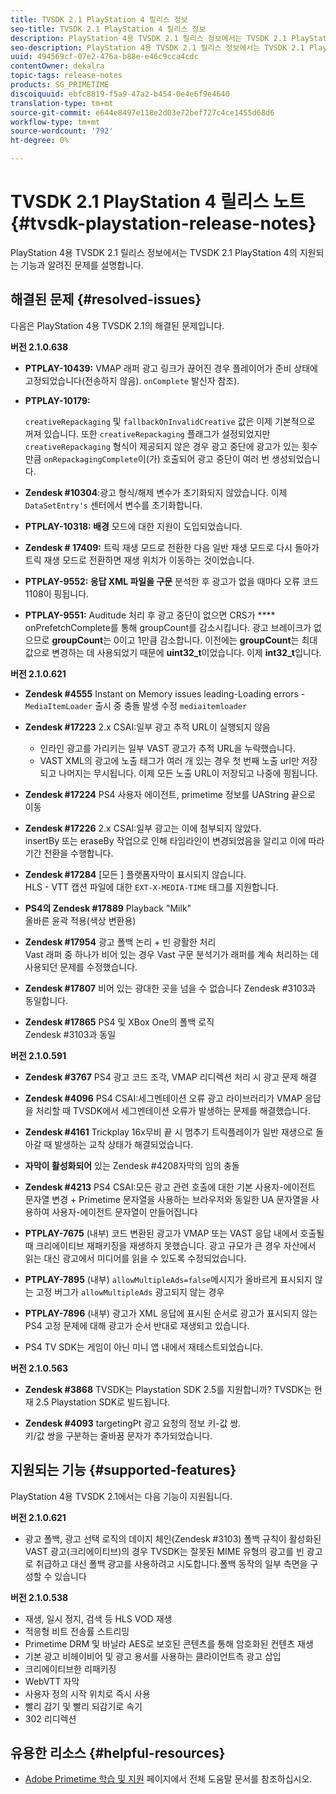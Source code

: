 ```yaml
---
title: TVSDK 2.1 PlayStation 4 릴리스 정보
seo-title: TVSDK 2.1 PlayStation 4 릴리스 정보
description: PlayStation 4용 TVSDK 2.1 릴리스 정보에서는 TVSDK 2.1 PlayStation 4의 지원되는 기능과 알려진 문제를 설명합니다.
seo-description: PlayStation 4용 TVSDK 2.1 릴리스 정보에서는 TVSDK 2.1 PlayStation 4의 지원되는 기능과 알려진 문제를 설명합니다.
uuid: 494569cf-07e2-476a-b88e-e46c9cca4cdc
contentOwner: dekalra
topic-tags: release-notes
products: SG_PRIMETIME
discoiquuid: ebfc8819-f5a9-47a2-b454-0e4e6f9e4640
translation-type: tm+mt
source-git-commit: e644e8497e118e2d03e72bef727c4ce1455d68d6
workflow-type: tm+mt
source-wordcount: '792'
ht-degree: 0%

---
```



# TVSDK 2.1 PlayStation 4 릴리스 노트 {#tvsdk-playstation-release-notes}

PlayStation 4용 TVSDK 2.1 릴리스 정보에서는 TVSDK 2.1 PlayStation 4의 지원되는 기능과 알려진 문제를 설명합니다.

## 해결된 문제 {#resolved-issues}

다음은 PlayStation 4용 TVSDK 2.1의 해결된 문제입니다.

**버전 2.1.0.638**

* **PTPLAY-10439:**
VMAP 래퍼 광고 링크가 끊어진 경우 플레이어가 준비 상태에 고정되었습니다(전송하지 않음). 
`onComplete` 발신자 참조).

* **PTPLAY-10179:**

   `creativeRepackaging` 및  `fallbackOnInvalidCreative` 값은 이제 기본적으로 꺼져 있습니다. 또한 `creativeRepackaging` 플래그가 설정되었지만 `creativeRepackaging` 형식이 제공되지 않은 경우 광고 중단에 광고가 있는 횟수만큼 `onRepackagingComplete`이(가) 호출되어 광고 중단이 여러 번 생성되었습니다.

* **Zendesk #10304**:광고 형식/해제 변수가 초기화되지 않았습니다. 이제 `DataSetEntry's` 센터에서 변수를 초기화합니다.

* **PTPLAY-10318: 배경**
모드에 대한 지원이 도입되었습니다.
* **Zendesk # 17409:**
트릭 재생 모드로 전환한 다음 일반 재생 모드로 다시 돌아가 트릭 재생 모드로 전환하면 재생 위치가 이동하는 것이었습니다.
* **PTPLAY-9552: 응답 XML 파일을 구문**
분석한 후 광고가 없을 때마다 오류 코드 1108이 핑됩니다.
* **PTPLAY-9551:**
Auditude 처리 후 광고 중단이 없으면 CRS가 
**** onPrefetchComplete를 통해 groupCount를 감소시킵니다. 광고 브레이크가 없으므로 **groupCount**&#x200B;는 0이고 1만큼 감소합니다. 이전에는 **groupCount**&#x200B;는 최대 값으로 변경하는 데 사용되었기 때문에 **uint32_t**&#x200B;이었습니다. 이제 **int32_t**&#x200B;입니다.

**버전 2.1.0.621**

* **Zendesk #4555**
Instant on Memory issues leading-Loading errors - 
`MediaItemLoader` 출시 중 충돌 발생 수정  `mediaitemloader`

* **Zendesk #17223**
2.x CSAI:일부 광고 추적 URL이 실행되지 않음
   * 인라인 광고를 가리키는 일부 VAST 광고가 추적 URL을 누락했습니다.
   * VAST XML의 광고에 노출 태그가 여러 개 있는 경우 첫 번째 노출 url만 저장되고 나머지는 무시됩니다. 이제 모든 노출 URL이 저장되고 나중에 핑됩니다.
* **Zendesk #17224**
PS4 사용자 에이전트, primetime 정보를 UAString 끝으로 이동
* **Zendesk #17226**
2.x CSAI:일부 광고는 이에 첨부되지 않았다.
\
   insertBy 또는 eraseBy 작업으로 인해 타임라인이 변경되었음을 알리고 이에 따라 기간 전환을 수행합니다.

* **Zendesk #17284**
   [모든 ] 플랫폼자막이 표시되지 않습니다.\
   HLS - VTT 캡션 파일에 대한 `EXT-X-MEDIA-TIME` 태그를 지원합니다.

* **PS4의 Zendesk #17889**
Playback &quot;Milk&quot;
\
   올바른 윤곽 적용(색상 변환용)

* **Zendesk #17954**
광고 폴백 논리 + 빈 광활한 처리
\
   Vast 래퍼 중 하나가 비어 있는 경우 Vast 구문 분석기가 래퍼를 계속 처리하는 데 사용되던 문제를 수정했습니다.

* **Zendesk #17807**
비어 있는 광대한 곳을 넘을 수 없습니다 Zendesk #3103과 동일합니다.

* **Zendesk #17865**
PS4 및 XBox One의 폴백 로직
\
   Zendesk #3103과 동일

**버전 2.1.0.591**

* **Zendesk #3767**
PS4 광고 코드 조각, VMAP 리디렉션 처리 시 광고 문제 해결
* **Zendesk #4096**
PS4 CSAI:세그멘테이션 오류 광고 라이브러리가 VMAP 응답을 처리할 때 TVSDK에서 세그멘테이션 오류가 발생하는 문제를 해결했습니다.

* **Zendesk #4161**
Trickplay 16x무비 끝 시 멈추기 트릭플레이가 일반 재생으로 돌아갈 때 발생하는 교착 상태가 해결되었습니다.

* **자막이 활성화되어**
있는 Zendesk #4208자막의 임의 충돌

* **Zendesk #4213**
PS4 CSAI:모든 광고 관련 호출에 대한 기본 사용자-에이전트 문자열 변경 + Primetime 문자열을 사용하는 브라우저와 동일한 UA 문자열을 사용하여 사용자-에이전트 문자열이 만들어집니다

* **PTPLAY-7675** (내부) 코드 변환된 광고가 VMAP 또는 VAST 응답 내에서 호출될 때 크리에이티브 재패키징을 재생하지 못했습니다. 광고 규모가 큰 경우 자산에서 읽는 대신 광고에서 미디어를 읽을 수 있도록 수정되었습니다.

* **PTPLAY-7895** (내부)  `allowMultipleAds=false`메시지가 올바르게 표시되지 않는 고정 버그가  `allowMultipleAds` 광고되지 않는 경우

* **PTPLAY-7896** (내부) 광고가 XML 응답에 표시된 순서로 광고가 표시되지 않는 PS4 고정 문제에 대해 광고가 순서 반대로 재생되고 있습니다.

* PS4 TV SDK는 게임이 아닌 미니 앱 내에서 재테스트되었습니다.

**버전 2.1.0.563**

* **Zendesk #3868**
TVSDK는 Playstation SDK 2.5를 지원합니까? TVSDK는 현재 2.5 Playstation SDK로 빌드됩니다.

* **Zendesk #4093**
targetingPt 광고 요청의 정보 키-값 쌍.
\
   키/값 쌍을 구분하는 줄바꿈 문자가 추가되었습니다.

## 지원되는 기능 {#supported-features}

PlayStation 4용 TVSDK 2.1에서는 다음 기능이 지원됩니다.

**버전 2.1.0.621**

* 광고 폴백, 광고 선택 로직의 데이지 체인(Zendesk #3103)
폴백 규칙이 활성화된 VAST 광고(크리에이티브)의 경우 TVSDK는 잘못된 MIME 유형의 광고를 빈 광고로 취급하고 대신 폴백 광고를 사용하려고 시도합니다.폴백 동작의 일부 측면을 구성할 수 있습니다

**버전 2.1.0.538**

* 재생, 일시 정지, 검색 등 HLS VOD 재생
* 적응형 비트 전송률 스트리밍
* Primetime DRM 및 바닐라 AES로 보호된 콘텐츠를 통해 암호화된 컨텐츠 재생
* 기본 광고 비헤이비어 및 광고 용서를 사용하는 클라이언트측 광고 삽입
* 크리에이티브한 리패키징
* WebVTT 자막
* 사용자 정의 시작 위치로 즉시 사용
* 빨리 감기 및 빨리 되감기로 속기
* 302 리디렉션

## 유용한 리소스 {#helpful-resources}

* [Adobe Primetime 학습 및 지원](https://helpx.adobe.com/support/primetime.html) 페이지에서 전체 도움말 문서를 참조하십시오.